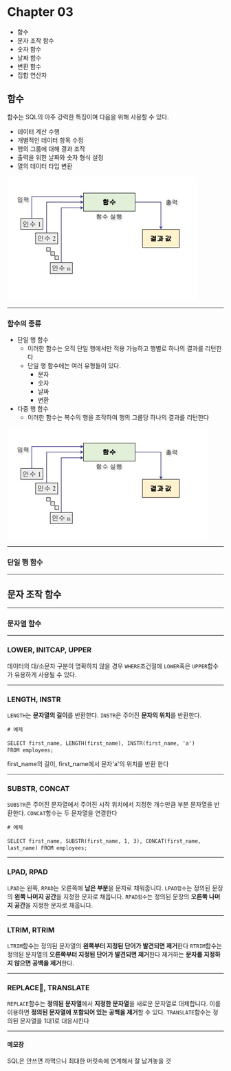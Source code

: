 # Chapter 03

- 함수
- 문자 조작 함수
- 숫자 함수
- 날짜 함수
- 변환 함수
- 집합 연산자

## 함수

함수는 SQL의 아주 강력한 특징이며 다음을 위해 사용할 수 있다.

- 데이터 계산 수행
- 개별적인 데이터 항목 수정
- 행의 그룸에 대해 결과 조작
- 출력을 위한 날짜와 숫자 형식 설정
- 열의 데이터 타입 변환

![function01](https://github.com/JaeHyun-Ban/image/blob/master/Database/03.function.jpg)

---

### 함수의 종류

- 단일 행 함수
  - 이러한 함수는 오직 단일 행에서만 적용 가능하고 행별로 하나의 결과를 리턴한다
  - 단일 행 함수에는 여러 유형들이 있다.
    - 문자
    - 숫자
    - 날짜
    - 변환
- 다중 행 함수
  - 이러한 함수는 복수의 행을 조작하여 행의 그룹당 하나의 결과를 리턴한다

![function02](https://github.com/JaeHyun-Ban/image/blob/master/Database/03.function02.jpg)

---

### 단일 행 함수

---

## 문자 조작 함수

---

### 문자열 함수

---

### LOWER, INITCAP, UPPER

데이터의 대/소문자 구분이 명확하지 않을 경우 `WHERE`조건절에 `LOWER`혹은 `UPPER`함수가 유용하게 사용될 수 있다.

---

### LENGTH, INSTR

`LENGTH`는 **문자열의 길이**를 반환한다. `INSTR`은 주어진 **문자의 위치**를 반환한다.

```
# 예제

SELECT first_name, LENGTH(first_name), INSTR(first_name, 'a')
FROM employees;
```

first_name의 길이, first_name에서 문자'a'의 위치를 반환 한다

---

### SUBSTR, CONCAT

`SUBSTR`은 주어진 문자열에서 주어진 시작 위치에서 지정한 개수만큼 부분 문자열을 반환한다.
`CONCAT`함수는 두 문자열을 연결한다

```
# 예제

SELECT first_name, SUBSTR(first_name, 1, 3), CONCAT(first_name, last_name) FROM employees;
```

---

### LPAD, RPAD

`LPAD`는 왼쪽, `RPAD`는 오른쪽에 **남은 부분**을 문자로 채워줍니다.
`LPAD함수`는 정의된 문장의 **왼쪽 나머지 공간**을 지정한 문자로 채웁니다.
`RPAD함수`는 정의된 문장의 **오른쪽 나머지 공간**을 지정한 문자로 채웁니다.

---

### LTRIM, RTRIM

`LTRIM`함수는 정의된 문자열의 **왼쪽부터 지정된 단어가 발견되면 제거**한다
`RTRIM`함수는 정의된 문자열의 **오른쪽부터 지정된 단어가 발견되면 제거**한다
제거하는 **문자를 지정하지 않으면 공백을 제거**한다.

---

### REPLACE🤔, TRANSLATE

`REPLACE`함수는 **정의된 문자열**에서 **지정한 문자열**을 새로운 문자열로 대체합니다.
이를 이용하면 **정의된 문자열에 포함되어 있는 공백을 제거**할 수 있다.
`TRANSLATE`함수는 정의된 문자열을 1대1로 대응시킨다

---

#### 메모장

SQL은 안쓰면 까먹으니 최대한 머릿속에 연계해서 잘 남겨놓을 것
